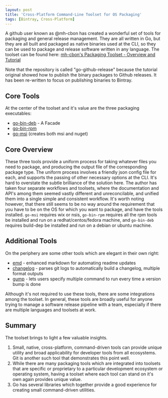 ```yaml
---
layout: post
title: 'Cross-Platform Command-Line Toolset for OS Packaging'
tags: [Bintray, Cross-Platform]
---
```

A github user known as @mh-cbon has created a wonderful set of tools for packaging and general release management.  They are all written in Go, but they are all built and packaged as native binaries used at the CLI, so they can be used to package and release software written in any language.  The toolset can be found here:  [mh-cbon's Packaging Toolset - Overview and Tutorial](https://github.com/mh-cbon/go-github-release)

Note that the repository is called "go-github-release" because the tutorial original showed how to publish the binary packages to Github releases.  It has been re-written to focus on publishing binaries to Bintray. 

## Core Tools
At the center of the toolset and it's value are the three packaging executables: 
* [go-bin-deb](https://github.com/mh-cbon/go-bin-deb) - A Facade 
* [go-bin-rpm](https://github.com/mh-cbon/go-bin-msi)
* [go-msi](https://github.com/mh-cbon/go-msi) (creates both msi and nuget) 

## Core Overview
These three tools provide a uniform process for taking whatever files you need to package, and producing the output file of the corresponding package type.  The uniform process involves a friendly json config file for each, and supports the passing of other necessary options at the CLI.   It's hard to overstate the subtle brilliance of the solution here.  The author has taken four separate workflows and toolsets, where the documentation and API's among them seemed vastly different and unreconcilable, and unified them into a single simple and consistent workflow.   It's worth noting however, that there still seems to be no way around the requirement that you have to be on the OS for which you want to package, and have the tools installed.  `go-msi` requires wix or nsis, `go-bin-rpm` requires all the rpm tools be installed and run on a redhat/centos/fedora machine, and `go-bin-deb` requires build-dep be installed and run on a debian or ubuntu machine. 

## Additional Tools
On the periphery are some other tools which are elegant in their own right:
* [emd](https://github.com/mh-cbon/emd) - enhanced markdown for automating readme updates
* [changelog](https://github.com/mh-cbon/changelog) - parses git logs to automatically build a changelog, multiple format outputs
* [gump](https://github.com/mh-cbon/gump) - lets users specify multiple command to run every time a version bump is done

Although it's not required to use these tools, there are some integrations among the toolset.  In general, these tools are broadly useful for anyone trying to manage a software release pipeline with a team, especially if there are multiple languages and toolsets at work. 

## Summary
The toolset brings to light a few valuable insights.  
1. Small, native, cross-platform, command-driven tools can provide unique utility and broad applicability for developer tools from all ecosystems.  Git is another such tool that demonstrates this point well.  
1. While there are many packaging tools which are integrated into toolsets that are specific or proprietary to a particular development ecosystem or operating system, having a toolset where each tool can stand on it's own again provides unique value.  
1. Go has several libraries which together provide a good experience for creating small command-driven utilities.  